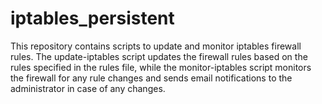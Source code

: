 # iptables_persistent
This repository contains scripts to update and monitor iptables firewall rules. The update-iptables script updates the firewall rules based on the rules specified in the rules file, while the monitor-iptables script monitors the firewall for any rule changes and sends email notifications to the administrator in case of any changes.
